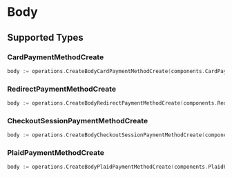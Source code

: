 # Body


## Supported Types

### CardPaymentMethodCreate

```go
body := operations.CreateBodyCardPaymentMethodCreate(components.CardPaymentMethodCreate{/* values here */})
```

### RedirectPaymentMethodCreate

```go
body := operations.CreateBodyRedirectPaymentMethodCreate(components.RedirectPaymentMethodCreate{/* values here */})
```

### CheckoutSessionPaymentMethodCreate

```go
body := operations.CreateBodyCheckoutSessionPaymentMethodCreate(components.CheckoutSessionPaymentMethodCreate{/* values here */})
```

### PlaidPaymentMethodCreate

```go
body := operations.CreateBodyPlaidPaymentMethodCreate(components.PlaidPaymentMethodCreate{/* values here */})
```


